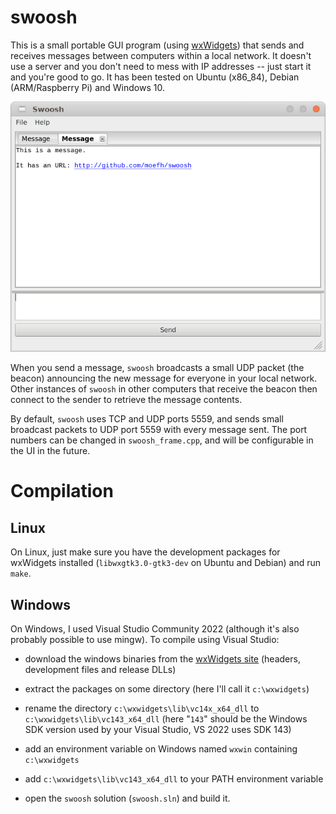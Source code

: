 # swoosh

This is a small portable GUI program (using
[wxWidgets](https://www.wxwidgets.org/)) that sends and receives
messages between computers within a local network. It doesn't use a
server and you don't need to mess with IP addresses -- just start it
and you're good to go. It has been tested on Ubuntu (x86_84), Debian
(ARM/Raspberry Pi) and Windows 10.

![Swoosh window on Linux](doc/swoosh-window.png)

When you send a message, `swoosh` broadcasts a small UDP packet (the
beacon) announcing the new message for everyone in your local network.
Other instances of `swoosh` in other computers that receive the beacon
then connect to the sender to retrieve the message contents.

By default, `swoosh` uses TCP and UDP ports 5559, and sends small
broadcast packets to UDP port 5559 with every message sent. The port
numbers can be changed in `swoosh_frame.cpp`, and will be
configurable in the UI in the future.

# Compilation

## Linux

On Linux, just make sure you have the development packages for
wxWidgets installed (`libwxgtk3.0-gtk3-dev` on Ubuntu and Debian) and
run `make`.

## Windows

On Windows, I used Visual Studio Community 2022 (although it's also
probably possible to use mingw). To compile using Visual Studio:

- download the windows binaries from the
[wxWidgets site](https://www.wxwidgets.org/downloads/) (headers,
development files and release DLLs)

- extract the packages on some directory (here I'll call it
`c:\wxwidgets`)

- rename the directory `c:\wxwidgets\lib\vc14x_x64_dll` to
`c:\wxwidgets\lib\vc143_x64_dll` (here "`143`" should be the Windows
SDK version used by your Visual Studio, VS 2022 uses SDK 143)

- add an environment variable on Windows named `wxwin` containing
`c:\wxwidgets`

- add `c:\wxwidgets\lib\vc143_x64_dll` to your PATH environment variable

- open the `swoosh` solution (`swoosh.sln`) and build it.
